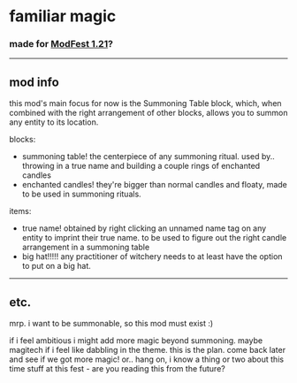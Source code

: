# familiar magic

### made for [ModFest 1.21](https://modfest.net/1.21)?

---

## mod info
this mod's main focus for now is the Summoning Table block, which, 
when combined with the right arrangement of other blocks,
allows you to summon any entity to its location.

blocks:
* summoning table! the centerpiece of any summoning ritual. used by.. 
  throwing in a true name and building a couple rings of enchanted candles
* enchanted candles! they're bigger than normal candles and floaty, made to be used in summoning rituals.

items:
* true name! obtained by right clicking an unnamed name tag on any entity to imprint their true name.
  to be used to figure out the right candle arrangement in a summoning table
* big hat!!!!! any practitioner of witchery needs to at least have the option to put on a big hat.

---

## etc.

mrp. i want to be summonable, so this mod must exist :)

if i feel ambitious i might add more magic beyond summoning. maybe magitech if i feel like dabbling in the theme.
this is the plan. come back later and see if we got more magic! or.. 
hang on, i know a thing or two about this time stuff at this fest - are you reading this from the future?